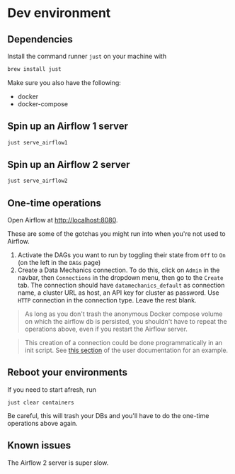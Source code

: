 # Dev environment

## Dependencies

Install the command runner `just` on your machine with

```bash
brew install just
```

Make sure you also have the following:

* docker
* docker-compose

## Spin up an Airflow 1 server

```bash
just serve_airflow1
```

## Spin up an Airflow 2 server

```bash
just serve_airflow2
```

## One-time operations

Open Airflow at [http://localhost:8080](http://localhost:8080).

These are some of the gotchas you might run into when you're not used to Airflow.

1. Activate the DAGs you want to run by toggling their state from `Off` to `On` (on the left in the `DAGs` page)
2. Create a Data Mechanics connection. To do this, click on `Admin` in the navbar, then `Connections` in the dropdown menu, then go to the `Create` tab. The connection should have `datamechanics_default` as connection name, a cluster URL as host, an API key for cluster as password. Use `HTTP` connection in the connection type. Leave the rest blank.

> As long as you don't trash the anonymous Docker compose volume on which the airflow db is persisted, you shouldn't have to repeat the operations above, even if you restart the Airflow server.

> This creation of a connection could be done programmatically in an init script. See [this section](https://docs.datamechanics.co/docs/airflow-plugin#install-the-data-mechanics-airflow-plugin) of the user documentation for an example.


## Reboot your environments

If you need to start afresh, run

```
just clear containers
```

Be careful, this will trash your DBs and you'll have to do the one-time operations above again.

## Known issues

The Airflow 2 server is super slow.
